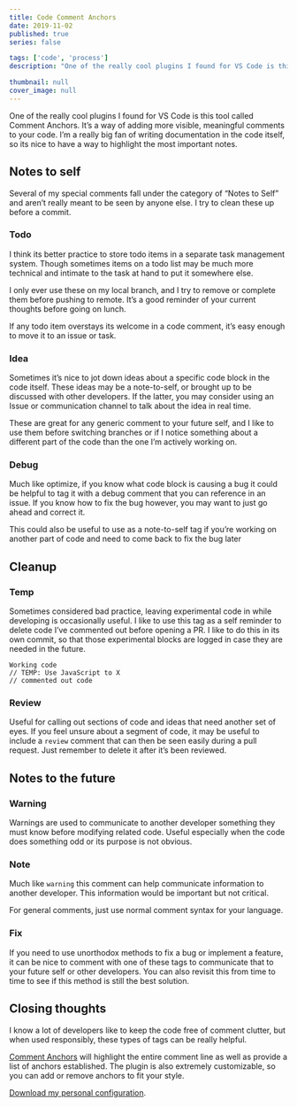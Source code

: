 ```yaml
---
title: Code Comment Anchors
date: 2019-11-02
published: true
series: false

tags: ['code', 'process']
description: "One of the really cool plugins I found for VS Code is this tool called Comment Anchors. It’s a way of adding more visible, meaningful comments to your code. I’m a really big fan of writing documentation in the code itself, so its nice to have a way to highlight the most important notes."

thumbnail: null
cover_image: null
---
```


One of the really cool plugins I found for VS Code is this tool called Comment Anchors. It’s a way of adding more visible, meaningful comments to your code. I’m a really big fan of writing documentation in the code itself, so its nice to have a way to highlight the most important notes.

## Notes to self

Several of my special comments fall under the category of “Notes to Self” and aren’t really meant to be seen by anyone else. I try to clean these up before a commit.

### Todo

I think its better practice to store todo items in a separate task management system. Though sometimes items on a todo list may be much more technical and intimate to the task at hand to put it somewhere else.

I only ever use these on my local branch, and I try to remove or complete them before pushing to remote. It’s a good reminder of your current thoughts before going on lunch.

If any todo item overstays its welcome in a code comment, it’s easy enough to move it to an issue or task.

### Idea

Sometimes it’s nice to jot down ideas about a specific code block in the code itself. These ideas may be a note-to-self, or brought up to be discussed with other developers. If the latter, you may consider using an Issue or communication channel to talk about the idea in real time.

These are great for any generic comment to your future self, and I like to use them before switching branches or if I notice something about a different part of the code than the one I’m actively working on.

### Debug

Much like optimize, if you know what code block is causing a bug it could be helpful to tag it with a debug comment that you can reference in an issue. If you know how to fix the bug however, you may want to just go ahead and correct it.

This could also be useful to use as a note-to-self tag if you’re working on another part of code and need to come back to fix the bug later

## Cleanup

### Temp

Sometimes considered bad practice, leaving experimental code in while developing is occasionally useful. I like to use this tag as a self reminder to delete code I’ve commented out before opening a PR. I like to do this in its own commit, so that those experimental blocks are logged in case they are needed in the future.

```
Working code
// TEMP: Use JavaScript to X
// commented out code
```

### Review

Useful for calling out sections of code and ideas that need another set of eyes. If you feel unsure about a segment of code, it may be useful to include a `review` comment that can then be seen easily during a pull request. Just remember to delete it after it’s been reviewed.

## Notes to the future

### Warning

Warnings are used to communicate to another developer something they must know before modifying related code. Useful especially when the code does something odd or its purpose is not obvious.

### Note

Much like `warning` this comment can help communicate information to another developer. This information would be important but not critical.

For general comments, just use normal comment syntax for your language.

### Fix

If you need to use unorthodox methods to fix a bug or implement a feature, it can be nice to comment with one of these tags to communicate that to your future self or other developers. You can also revisit this from time to time to see if this method is still the best solution.

## Closing thoughts

I know a lot of developers like to keep the code free of comment clutter, but when used responsibly, these types of tags can be really helpful.

[Comment Anchors](https://marketplace.visualstudio.com/items?itemName=ExodiusStudios.comment-anchors) will highlight the entire comment line as well as provide a list of anchors established. The plugin is also extremely customizable, so you can add or remove anchors to fit your style.

[Download my personal configuration](https://gist.github.com/MattMcAdams/7cfbf8b560bba93e6c1f52341a7540ce).

